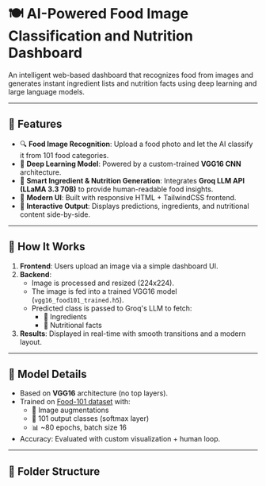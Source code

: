 # 🍽️ AI-Powered Food Image Classification and Nutrition Dashboard

An intelligent web-based dashboard that recognizes food from images and generates instant ingredient lists and nutrition facts using deep learning and large language models.

---

## 🌟 Features

- 🔍 **Food Image Recognition**: Upload a food photo and let the AI classify it from 101 food categories.
- 🧬 **Deep Learning Model**: Powered by a custom-trained **VGG16 CNN** architecture.
- 🧠 **Smart Ingredient & Nutrition Generation**: Integrates **Groq LLM API (LLaMA 3.3 70B)** to provide human-readable food insights.
- 🎨 **Modern UI**: Built with responsive HTML + TailwindCSS frontend.
- 💬 **Interactive Output**: Displays predictions, ingredients, and nutritional content side-by-side.

---

## 🚀 How It Works

1. **Frontend**: Users upload an image via a simple dashboard UI.
2. **Backend**:
   - Image is processed and resized (224x224).
   - The image is fed into a trained VGG16 model (`vgg16_food101_trained.h5`).
   - Predicted class is passed to Groq's LLM to fetch:
     - 🧂 Ingredients
     - 🥗 Nutritional facts
3. **Results**: Displayed in real-time with smooth transitions and a modern layout.

---

## 🧠 Model Details

- Based on **VGG16** architecture (no top layers).
- Trained on [Food-101 dataset](https://data.vision.ee.ethz.ch/cvl/datasets_extra/food-101/) with:
  - 📸 Image augmentations
  - 🔢 101 output classes (softmax layer)
  - 📊 ~80 epochs, batch size 16
- Accuracy: Evaluated with custom visualization + human loop.

---

## 📁 Folder Structure

